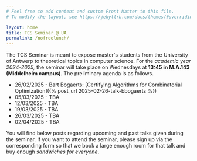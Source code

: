 ```yaml
---
# Feel free to add content and custom Front Matter to this file.
# To modify the layout, see https://jekyllrb.com/docs/themes/#overriding-theme-defaults

layout: home
title: TCS Seminar @ UA
permalink: /nofreelunch/
---
```


The TCS Seminar is meant to expose master's students from the University of
Antwerp to theoretical topics in computer science. For the *academic year
2024-2025,* the seminar will take place on Wednesdays at **13:45 in
M.A.143 (Middelheim campus)**.  The preliminary agenda is as follows.
* 26/02/2025 - Bart Bogaerts: [Certifying Algorithms for Combinatorial
  Optimization]({% post_url 2025-02-26-talk-bbogaerts %})
* 05/03/2025 - TBA
* 12/03/2025 - TBA
* 19/03/2025 - TBA
* 26/03/2025 - TBA
* 02/04/2025 - TBA

You will find below posts regarding upcoming and past talks given during the
seminar. If you want to attend the seminar, please sign up via the
corresponding form so that we book a large enough room for that talk and buy
enough *sandwiches for everyone*.
